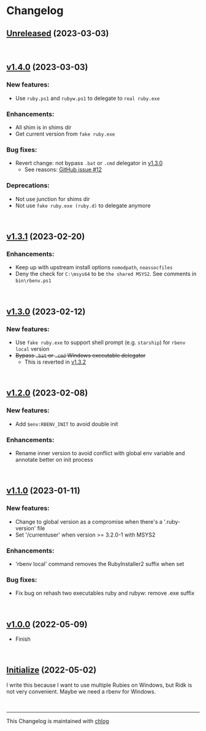 # Changelog

## [Unreleased](#) (2023-03-03)

<br>

## [v1.4.0](#) (2023-03-03)

### New features:

- Use `ruby.ps1` and `rubyw.ps1` to delegate to `real ruby.exe`

### Enhancements:

- All shim is in shims dir
- Get current version from `fake ruby.exe`

### Bug fixes:

- Revert change: not bypass `.bat` or `.cmd` delegator in [v1.3.0]()
    - See reasons: [GitHub issue #12](https://github.com/ccmywish/rbenv-for-windows/issues/12)

### Deprecations:

- Not use junction for shims dir
- Not use `fake ruby.exe (ruby.d)` to delegate anymore

<br>

## [v1.3.1](#) (2023-02-20)

### Enhancements:

- Keep up with upstream install options `nomodpath`, `noassocfiles`
- Deny the check for `C:\msys64` to be `the shared MSYS2`. See comments in `bin\rbenv.ps1`

<br>

## [v1.3.0](#) (2023-02-12)

### New features:

- Use `fake ruby.exe` to support shell prompt (e.g. `starship`) for `rbenv local` version
- ~~Bypass `.bat` or `.cmd` Windows executable delegator~~
    - This is reverted in [v1.3.2]()

<br>

## [v1.2.0](#) (2023-02-08)

### New features:

- Add `$env:RBENV_INIT` to avoid double init

### Enhancements:

- Rename inner version to avoid conflict with global env variable and annotate better on init process

<br>

## [v1.1.0](#) (2023-01-11)

### New features:

- Change to global version as a compromise when there's a '.ruby-version' file
- Set '/currentuser' when version >= 3.2.0-1 with MSYS2

### Enhancements:

- 'rbenv local' command removes the RubyInstaller2 suffix when set

### Bug fixes:

- Fix bug on rehash two executables ruby and rubyw: remove .exe suffix

<br>

## [v1.0.0](#) (2022-05-09)

- Finish

<br>

## [Initialize](#) (2022-05-02)

I write this because I want to use multiple Rubies on Windows, but Ridk is not very convenient. Maybe we need a rbenv for Windows.

<br>

<hr>

This Changelog is maintained with [chlog](https://github.com/ccmywish/chlog)

